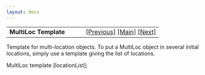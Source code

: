 ```yaml
---
layout: docs
---
```

<table width="100%" data-border="0" data-cellspacing="0"
data-cellpadding="3" data-bgcolor="#C0C0C0">
<colgroup>
<col style="width: 50%" />
<col style="width: 50%" />
</colgroup>
<tbody>
<tr>
<td style="text-align: left;"><strong>MultiLoc Template<br />
</strong></td>
<td style="text-align: right;"><a
href="misctopictemplate.html">[Previous]</a> <a
href="generalintroduction.html">[Main]</a> <a
href="notravelmessagetemplate.html">[Next]</a></td>
</tr>
</tbody>
</table>

  
Template for multi-location objects. To put a MultiLoc object in several
initial locations, simply use a template giving the list of locations.  
  
MultiLoc template \[locationList\];   
  
